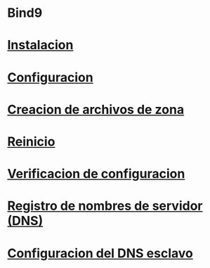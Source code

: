 # Bind9
# [Instalacion](instalacion.md)
# [Configuracion](configuracion.md)
# [Creacion de archivos de zona](creacion.md)
# [Reinicio](reinicio.md)
# [Verificacion de configuracion](verificacion.md)
# [Registro de nombres de servidor (DNS)](registro.md)
# [Configuracion del DNS esclavo](esclavo.md)
